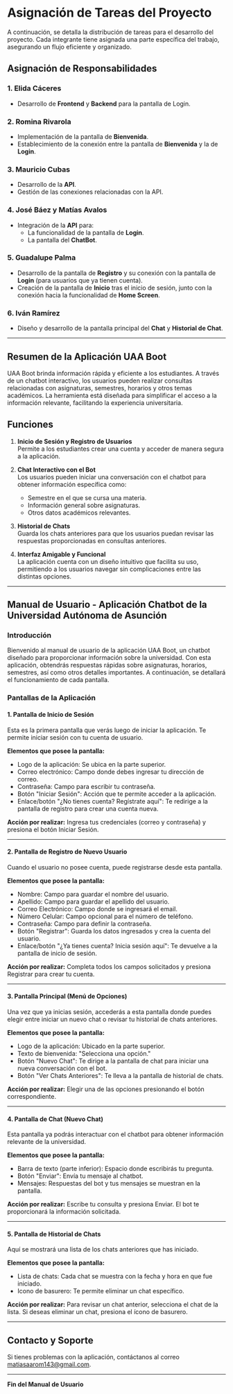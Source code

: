 # Asignación de Tareas del Proyecto

A continuación, se detalla la distribución de tareas para el desarrollo del proyecto. Cada integrante tiene asignada una parte específica del trabajo, asegurando un flujo eficiente y organizado.

## Asignación de Responsabilidades

### 1. **Elida Cáceres**
   - Desarrollo de **Frontend** y **Backend** para la pantalla de Login.

### 2. **Romina Rivarola**
   - Implementación de la pantalla de **Bienvenida**.
   - Establecimiento de la conexión entre la pantalla de **Bienvenida** y la de **Login**.

### 3. **Mauricio Cubas**
   - Desarrollo de la **API**.
   - Gestión de las conexiones relacionadas con la API.

### 4. **José Báez y Matías Avalos**
   - Integración de la **API** para:
     - La funcionalidad de la pantalla de **Login**.
     - La pantalla del **ChatBot**.

### 5. **Guadalupe Palma**
   - Desarrollo de la pantalla de **Registro** y su conexión con la pantalla de **Login** (para usuarios que ya tienen cuenta).
   - Creación de la pantalla de **Inicio** tras el inicio de sesión, junto con la conexión hacia la funcionalidad de **Home Screen**.

### 6. **Iván Ramírez**
   - Diseño y desarrollo de la pantalla principal del **Chat** y **Historial de Chat**.

---

## Resumen de la Aplicación UAA Boot

UAA Boot brinda información rápida y eficiente a los estudiantes. A través de un chatbot interactivo, los usuarios pueden realizar consultas relacionadas con asignaturas, semestres, horarios y otros temas académicos. La herramienta está diseñada para simplificar el acceso a la información relevante, facilitando la experiencia universitaria.

## Funciones

1. **Inicio de Sesión y Registro de Usuarios**  
   Permite a los estudiantes crear una cuenta y acceder de manera segura a la aplicación.

2. **Chat Interactivo con el Bot**  
   Los usuarios pueden iniciar una conversación con el chatbot para obtener información específica como:  
   - Semestre en el que se cursa una materia.  
   - Información general sobre asignaturas.  
   - Otros datos académicos relevantes.

3. **Historial de Chats**  
   Guarda los chats anteriores para que los usuarios puedan revisar las respuestas proporcionadas en consultas anteriores.

4. **Interfaz Amigable y Funcional**  
   La aplicación cuenta con un diseño intuitivo que facilita su uso, permitiendo a los usuarios navegar sin complicaciones entre las distintas opciones.

---

## Manual de Usuario - Aplicación Chatbot de la Universidad Autónoma de Asunción

### Introducción

Bienvenido al manual de usuario de la aplicación UAA Boot, un chatbot diseñado para proporcionar información sobre la universidad. Con esta aplicación, obtendrás respuestas rápidas sobre asignaturas, horarios, semestres, así como otros detalles importantes. A continuación, se detallará el funcionamiento de cada pantalla.

### Pantallas de la Aplicación

#### 1. Pantalla de Inicio de Sesión
Esta es la primera pantalla que verás luego de iniciar la aplicación. Te permite iniciar sesión con tu cuenta de usuario.

**Elementos que posee la pantalla:**
- Logo de la aplicación: Se ubica en la parte superior.
- Correo electrónico: Campo donde debes ingresar tu dirección de correo.
- Contraseña: Campo para escribir tu contraseña.
- Botón "Iniciar Sesión": Acción que te permite acceder a la aplicación.
- Enlace/botón "¿No tienes cuenta? Regístrate aquí": Te redirige a la pantalla de registro para crear una cuenta nueva.

**Acción por realizar:** Ingresa tus credenciales (correo y contraseña) y presiona el botón Iniciar Sesión.

---

#### 2. Pantalla de Registro de Nuevo Usuario
Cuando el usuario no posee cuenta, puede registrarse desde esta pantalla.

**Elementos que posee la pantalla:**
- Nombre: Campo para guardar el nombre del usuario.
- Apellido: Campo para guardar el apellido del usuario.
- Correo Electrónico: Campo donde se ingresará el email.
- Número Celular: Campo opcional para el número de teléfono.
- Contraseña: Campo para definir la contraseña.
- Botón "Registrar": Guarda los datos ingresados y crea la cuenta del usuario.
- Enlace/botón "¿Ya tienes cuenta? Inicia sesión aquí": Te devuelve a la pantalla de inicio de sesión.

**Acción por realizar:** Completa todos los campos solicitados y presiona Registrar para crear tu cuenta.

---

#### 3. Pantalla Principal (Menú de Opciones)
Una vez que ya inicias sesión, accederás a esta pantalla donde puedes elegir entre iniciar un nuevo chat o revisar tu historial de chats anteriores.

**Elementos que posee la pantalla:**
- Logo de la aplicación: Ubicado en la parte superior.
- Texto de bienvenida: "Selecciona una opción."
- Botón "Nuevo Chat": Te dirige a la pantalla de chat para iniciar una nueva conversación con el bot.
- Botón "Ver Chats Anteriores": Te lleva a la pantalla de historial de chats.

**Acción por realizar:** Elegir una de las opciones presionando el botón correspondiente.

---

#### 4. Pantalla de Chat (Nuevo Chat)
Esta pantalla ya podrás interactuar con el chatbot para obtener información relevante de la universidad.

**Elementos que posee la pantalla:**
- Barra de texto (parte inferior): Espacio donde escribirás tu pregunta.
- Botón "Enviar": Envía tu mensaje al chatbot.
- Mensajes: Respuestas del bot y tus mensajes se muestran en la pantalla.

**Acción por realizar:** Escribe tu consulta y presiona Enviar. El bot te proporcionará la información solicitada.

---

#### 5. Pantalla de Historial de Chats
Aquí se mostrará una lista de los chats anteriores que has iniciado.

**Elementos que posee la pantalla:**
- Lista de chats: Cada chat se muestra con la fecha y hora en que fue iniciado.
- Icono de basurero: Te permite eliminar un chat específico.

**Acción por realizar:** Para revisar un chat anterior, selecciona el chat de la lista. Si deseas eliminar un chat, presiona el ícono de basurero.

---

## Contacto y Soporte

Si tienes problemas con la aplicación, contáctanos al correo matiasaarom143@gmail.com.

---

**Fin del Manual de Usuario**

